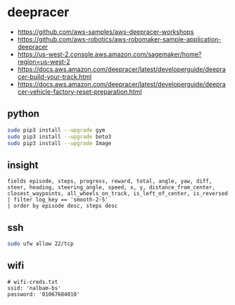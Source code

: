 # deepracer

* <https://github.com/aws-samples/aws-deepracer-workshops>
* <https://github.com/aws-robotics/aws-robomaker-sample-application-deepracer>
* <https://us-west-2.console.aws.amazon.com/sagemaker/home?region=us-west-2>
* <https://docs.aws.amazon.com/deepracer/latest/developerguide/deepracer-build-your-track.html>
* <https://docs.aws.amazon.com/deepracer/latest/developerguide/deepracer-vehicle-factory-reset-preparation.html>

## python

```bash
sudo pip3 install --upgrade gym
sudo pip3 install --upgrade boto3
sudo pip3 install --upgrade Image
```

## insight

```
fields episode, steps, progress, reward, total, angle, yaw, diff, steer, heading, steering_angle, speed, x, y, distance_from_center, closest_waypoints, all_wheels_on_track, is_left_of_center, is_reversed
| filter log_key == 'smooth-2-5'
| order by episode desc, steps desc
```

## ssh

```bash
sudo ufw allow 22/tcp
```

## wifi

```
# wifi-creds.txt
ssid: 'nalbam-bs'
password: '01067684010'
```
